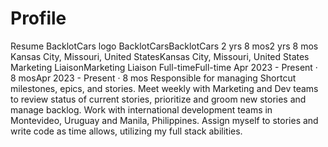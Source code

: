 # Profile
Resume
BacklotCars logo
BacklotCarsBacklotCars
2 yrs 8 mos2 yrs 8 mos
Kansas City, Missouri, United StatesKansas City, Missouri, United States
Marketing LiaisonMarketing Liaison
Full-timeFull-time
Apr 2023 - Present · 8 mosApr 2023 - Present · 8 mos
Responsible for managing Shortcut milestones, epics, and stories. Meet weekly with Marketing and Dev teams to review status of current stories, prioritize and groom new stories and manage backlog. Work with international development teams in Montevideo, Uruguay and Manila, Philippines. Assign myself to stories and write code as time allows, utilizing my full stack abilities.
